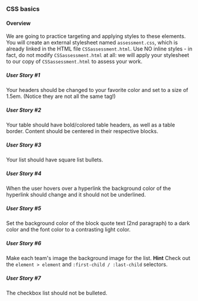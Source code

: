 ### CSS basics

#### Overview
We are going to practice targeting and applying styles to these elements. You will create an external stylesheet named `assessment.css`, which is already linked in the HTML file `CSSassessment.html`.  Use NO inline styles - in fact, do not modify `CSSassessment.html` at all: we will apply your stylesheet to our copy of `CSSassessment.html` to assess your work. 

##### User Story #1
Your headers should be changed to your favorite color and set to a size of 1.5em. (Notice they are not all the same tag!)

##### User Story #2
Your table should have bold/colored table headers, as well as a table border. Content should be centered in their respective blocks.

##### User Story #3
Your list should have square list bullets.

##### User Story #4
When the user hovers over a hyperlink the background color of the hyperlink should change and it should not be underlined.

##### User Story #5
Set the background color of the block quote text (2nd paragraph) to a dark color and the font color to a contrasting light color.

##### User Story #6
Make each team's image the background image for the list. **Hint** Check out the `element > element` and `:first-child / :last-child` selectors.

##### User Story #7
The checkbox list should not be bulleted.
